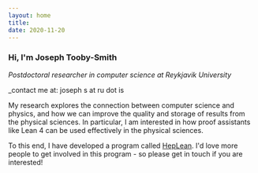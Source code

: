 ```yaml
---
layout: home
title: 
date: 2020-11-20 
---
```

### Hi, I'm Joseph Tooby-Smith
_Postdoctoral researcher in computer science at Reykjavik University_

_contact me at: joseph s at ru dot is

My research explores the connection between computer science and physics, 
and how we can improve the quality and storage of results from the physical sciences.
In particular, I am interested in how proof assistants like Lean 4 can be used 
effectively in the physical sciences. 

To this end, I have developed a program called [HepLean](https://github.com/HEPLean/HepLean). 
I'd love more people to get involved in this program - so please get in touch if you are interested!
